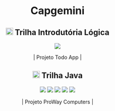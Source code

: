 <h1 align="center">Capgemini</h1>

<h2 align="center"><img width="20px" src="https://user-images.githubusercontent.com/108686840/204971372-f952fe3a-b44e-4282-aaca-20c635175f2f.png"> Trilha Introdutória Lógica</h2>
<p align="center"><img src="https://img.shields.io/badge/Java-0D1117?style=for-the-badge&logo=java&logoColor=CC6699"></p>
<p align="center">| Projeto Todo App |</p>

<h2 align="center"><img width="20px" src="https://user-images.githubusercontent.com/108686840/204971372-f952fe3a-b44e-4282-aaca-20c635175f2f.png"> Trilha Java</h2>
<p align="center">
<img src="https://img.shields.io/badge/HTML5-0D1117?style=for-the-badge&logo=html5&logoColor=CC6699">
<img src="https://img.shields.io/badge/CSS3-0D1117?style=for-the-badge&logo=css3&logoColor=CC6699">
<img src="https://img.shields.io/badge/JavaScript-0D1117?style=for-the-badge&logo=javascript&logoColor=CC6699">
<img src="https://img.shields.io/badge/jQuery-0D1117?style=for-the-badge&logo=jquery&logoColor=CC6699">
<img src="https://img.shields.io/badge/Angular-0D1117?style=for-the-badge&logo=angular&logoColor=CC6699">
</p>
<p align="center">| Projeto ProWay Computers |</p>